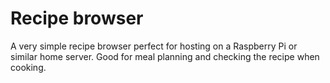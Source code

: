 # Recipe browser

A very simple recipe browser perfect for hosting on a Raspberry Pi or similar
home server. Good for meal planning and checking the recipe when cooking.